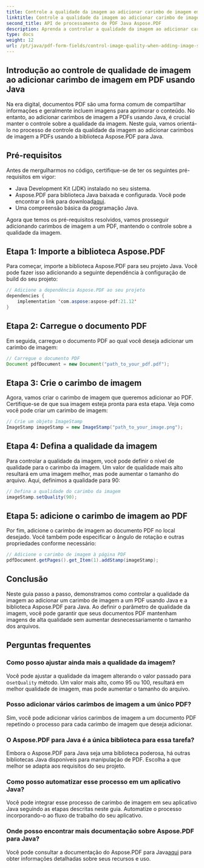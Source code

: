 ```yaml
---
title: Controle a qualidade da imagem ao adicionar carimbo de imagem em PDF usando Java
linktitle: Controle a qualidade da imagem ao adicionar carimbo de imagem em PDF usando Java
second_title: API de processamento de PDF Java Aspose.PDF
description: Aprenda a controlar a qualidade da imagem ao adicionar carimbos de imagem a PDFs usando Java com instruções passo a passo.
type: docs
weight: 12
url: /pt/java/pdf-form-fields/control-image-quality-when-adding-image-stamp-in-pdf-using-java/
---
```


## Introdução ao controle de qualidade de imagem ao adicionar carimbo de imagem em PDF usando Java

Na era digital, documentos PDF são uma forma comum de compartilhar informações e geralmente incluem imagens para aprimorar o conteúdo. No entanto, ao adicionar carimbos de imagem a PDFs usando Java, é crucial manter o controle sobre a qualidade da imagem. Neste guia, vamos orientá-lo no processo de controle da qualidade da imagem ao adicionar carimbos de imagem a PDFs usando a biblioteca Aspose.PDF para Java.

## Pré-requisitos

Antes de mergulharmos no código, certifique-se de ter os seguintes pré-requisitos em vigor:

- Java Development Kit (JDK) instalado no seu sistema.
-  Aspose.PDF para biblioteca Java baixada e configurada. Você pode encontrar o link para download[aqui](https://releases.aspose.com/pdf/java/).
- Uma compreensão básica da programação Java.

Agora que temos os pré-requisitos resolvidos, vamos prosseguir adicionando carimbos de imagem a um PDF, mantendo o controle sobre a qualidade da imagem.

## Etapa 1: Importe a biblioteca Aspose.PDF

Para começar, importe a biblioteca Aspose.PDF para seu projeto Java. Você pode fazer isso adicionando a seguinte dependência à configuração de build do seu projeto:

```java
// Adicione a dependência Aspose.PDF ao seu projeto
dependencies {
    implementation 'com.aspose:aspose-pdf:21.12'
}
```

## Etapa 2: Carregue o documento PDF

Em seguida, carregue o documento PDF ao qual você deseja adicionar um carimbo de imagem:

```java
// Carregue o documento PDF
Document pdfDocument = new Document("path_to_your_pdf.pdf");
```

## Etapa 3: Crie o carimbo de imagem

Agora, vamos criar o carimbo de imagem que queremos adicionar ao PDF. Certifique-se de que sua imagem esteja pronta para esta etapa. Veja como você pode criar um carimbo de imagem:

```java
// Crie um objeto ImageStamp
ImageStamp imageStamp = new ImageStamp("path_to_your_image.png");
```

## Etapa 4: Defina a qualidade da imagem

Para controlar a qualidade da imagem, você pode definir o nível de qualidade para o carimbo da imagem. Um valor de qualidade mais alto resultará em uma imagem melhor, mas pode aumentar o tamanho do arquivo. Aqui, definimos a qualidade para 90:

```java
// Defina a qualidade do carimbo da imagem
imageStamp.setQuality(90);
```

## Etapa 5: adicione o carimbo de imagem ao PDF

Por fim, adicione o carimbo de imagem ao documento PDF no local desejado. Você também pode especificar o ângulo de rotação e outras propriedades conforme necessário:

```java
// Adicione o carimbo de imagem à página PDF
pdfDocument.getPages().get_Item(1).addStamp(imageStamp);
```

## Conclusão

Neste guia passo a passo, demonstramos como controlar a qualidade da imagem ao adicionar um carimbo de imagem a um PDF usando Java e a biblioteca Aspose.PDF para Java. Ao definir o parâmetro de qualidade da imagem, você pode garantir que seus documentos PDF mantenham imagens de alta qualidade sem aumentar desnecessariamente o tamanho dos arquivos.

## Perguntas frequentes

### Como posso ajustar ainda mais a qualidade da imagem?

 Você pode ajustar a qualidade da imagem alterando o valor passado para o`setQuality` método. Um valor mais alto, como 95 ou 100, resultará em melhor qualidade de imagem, mas pode aumentar o tamanho do arquivo.

### Posso adicionar vários carimbos de imagem a um único PDF?

Sim, você pode adicionar vários carimbos de imagem a um documento PDF repetindo o processo para cada carimbo de imagem que deseja adicionar.

### O Aspose.PDF para Java é a única biblioteca para essa tarefa?

Embora o Aspose.PDF para Java seja uma biblioteca poderosa, há outras bibliotecas Java disponíveis para manipulação de PDF. Escolha a que melhor se adapta aos requisitos do seu projeto.

### Como posso automatizar esse processo em um aplicativo Java?

Você pode integrar esse processo de carimbo de imagem em seu aplicativo Java seguindo as etapas descritas neste guia. Automatize o processo incorporando-o ao fluxo de trabalho do seu aplicativo.

### Onde posso encontrar mais documentação sobre Aspose.PDF para Java?

 Você pode consultar a documentação do Aspose.PDF para Java[aqui](https://reference.aspose.com/pdf/java/) para obter informações detalhadas sobre seus recursos e uso.